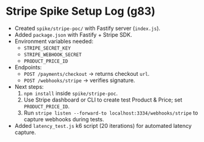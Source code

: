# Stripe Spike Setup Log (g83)

- Created `spike/stripe-poc/` with Fastify server (`index.js`).
- Added `package.json` with Fastify + Stripe SDK.
- Environment variables needed:
  - `STRIPE_SECRET_KEY`
  - `STRIPE_WEBHOOK_SECRET`
  - `PRODUCT_PRICE_ID`
- Endpoints:
  - `POST /payments/checkout` → returns checkout `url`.
  - `POST /webhooks/stripe` → verifies signature.
- Next steps:
  1. `npm install` inside `spike/stripe-poc`.
  2. Use Stripe dashboard or CLI to create test Product & Price; set `PRODUCT_PRICE_ID`.
  3. Run `stripe listen --forward-to localhost:3334/webhooks/stripe` to capture webhooks during tests.
- Added `latency_test.js` k6 script (20 iterations) for automated latency capture. 